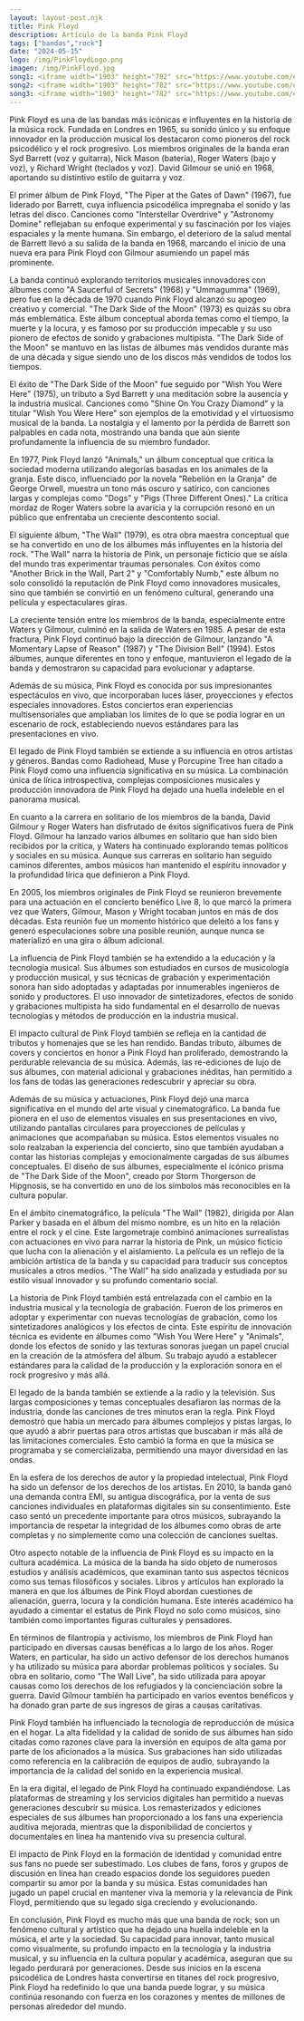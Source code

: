```yaml
---
layout: layout-post.njk
title: Pink Floyd
description: Artículo de la banda Pink Floyd
tags: ["bandas","rock"]
date: "2024-05-15"
logo: /img/PinkFloydLogo.png
imagen: /img/PinkFloyd.jpg
song1: <iframe width="1903" height="782" src="https://www.youtube.com/embed/HrxX9TBj2zY" title="Pink Floyd - Another Brick In The Wall, Part Two (Official Music Video)" frameborder="0" allow="accelerometer; autoplay; clipboard-write; encrypted-media; gyroscope; picture-in-picture; web-share" referrerpolicy="strict-origin-when-cross-origin" allowfullscreen></iframe>
song2: <iframe width="1903" height="782" src="https://www.youtube.com/embed/x-xTttimcNk" title="Comfortably Numb" frameborder="0" allow="accelerometer; autoplay; clipboard-write; encrypted-media; gyroscope; picture-in-picture; web-share" referrerpolicy="strict-origin-when-cross-origin" allowfullscreen></iframe>
song3: <iframe width="1903" height="782" src="https://www.youtube.com/embed/hjpF8ukSrvk" title="Wish You Were Here" frameborder="0" allow="accelerometer; autoplay; clipboard-write; encrypted-media; gyroscope; picture-in-picture; web-share" referrerpolicy="strict-origin-when-cross-origin" allowfullscreen></iframe>
---
```

Pink Floyd es una de las bandas más icónicas e influyentes en la historia de la música rock. Fundada en Londres en 1965, su sonido único y su enfoque innovador en la producción musical los destacaron como pioneros del rock psicodélico y el rock progresivo. Los miembros originales de la banda eran Syd Barrett (voz y guitarra), Nick Mason (batería), Roger Waters (bajo y voz), y Richard Wright (teclados y voz). David Gilmour se unió en 1968, aportando su distintivo estilo de guitarra y voz.

El primer álbum de Pink Floyd, "The Piper at the Gates of Dawn" (1967), fue liderado por Barrett, cuya influencia psicodélica impregnaba el sonido y las letras del disco. Canciones como "Interstellar Overdrive" y "Astronomy Domine" reflejaban su enfoque experimental y su fascinación por los viajes espaciales y la mente humana. Sin embargo, el deterioro de la salud mental de Barrett llevó a su salida de la banda en 1968, marcando el inicio de una nueva era para Pink Floyd con Gilmour asumiendo un papel más prominente.

La banda continuó explorando territorios musicales innovadores con álbumes como "A Saucerful of Secrets" (1968) y "Ummagumma" (1969), pero fue en la década de 1970 cuando Pink Floyd alcanzó su apogeo creativo y comercial. "The Dark Side of the Moon" (1973) es quizás su obra más emblemática. Este álbum conceptual aborda temas como el tiempo, la muerte y la locura, y es famoso por su producción impecable y su uso pionero de efectos de sonido y grabaciones multipista. "The Dark Side of the Moon" se mantuvo en las listas de álbumes más vendidos durante más de una década y sigue siendo uno de los discos más vendidos de todos los tiempos.

El éxito de "The Dark Side of the Moon" fue seguido por "Wish You Were Here" (1975), un tributo a Syd Barrett y una meditación sobre la ausencia y la industria musical. Canciones como "Shine On You Crazy Diamond" y la titular "Wish You Were Here" son ejemplos de la emotividad y el virtuosismo musical de la banda. La nostalgia y el lamento por la pérdida de Barrett son palpables en cada nota, mostrando una banda que aún siente profundamente la influencia de su miembro fundador.

En 1977, Pink Floyd lanzó "Animals," un álbum conceptual que critica la sociedad moderna utilizando alegorías basadas en los animales de la granja. Este disco, influenciado por la novela "Rebelión en la Granja" de George Orwell, muestra un tono más oscuro y satírico, con canciones largas y complejas como "Dogs" y "Pigs (Three Different Ones)." La crítica mordaz de Roger Waters sobre la avaricia y la corrupción resonó en un público que enfrentaba un creciente descontento social.

El siguiente álbum, "The Wall" (1979), es otra obra maestra conceptual que se ha convertido en uno de los álbumes más influyentes en la historia del rock. "The Wall" narra la historia de Pink, un personaje ficticio que se aísla del mundo tras experimentar traumas personales. Con éxitos como "Another Brick in the Wall, Part 2" y "Comfortably Numb," este álbum no solo consolidó la reputación de Pink Floyd como innovadores musicales, sino que también se convirtió en un fenómeno cultural, generando una película y espectaculares giras.

La creciente tensión entre los miembros de la banda, especialmente entre Waters y Gilmour, culminó en la salida de Waters en 1985. A pesar de esta fractura, Pink Floyd continuó bajo la dirección de Gilmour, lanzando "A Momentary Lapse of Reason" (1987) y "The Division Bell" (1994). Estos álbumes, aunque diferentes en tono y enfoque, mantuvieron el legado de la banda y demostraron su capacidad para evolucionar y adaptarse.

Además de su música, Pink Floyd es conocida por sus impresionantes espectáculos en vivo, que incorporaban luces láser, proyecciones y efectos especiales innovadores. Estos conciertos eran experiencias multisensoriales que ampliaban los límites de lo que se podía lograr en un escenario de rock, estableciendo nuevos estándares para las presentaciones en vivo.

El legado de Pink Floyd también se extiende a su influencia en otros artistas y géneros. Bandas como Radiohead, Muse y Porcupine Tree han citado a Pink Floyd como una influencia significativa en su música. La combinación única de lírica introspectiva, complejas composiciones musicales y producción innovadora de Pink Floyd ha dejado una huella indeleble en el panorama musical.

En cuanto a la carrera en solitario de los miembros de la banda, David Gilmour y Roger Waters han disfrutado de éxitos significativos fuera de Pink Floyd. Gilmour ha lanzado varios álbumes en solitario que han sido bien recibidos por la crítica, y Waters ha continuado explorando temas políticos y sociales en su música. Aunque sus carreras en solitario han seguido caminos diferentes, ambos músicos han mantenido el espíritu innovador y la profundidad lírica que definieron a Pink Floyd.

En 2005, los miembros originales de Pink Floyd se reunieron brevemente para una actuación en el concierto benéfico Live 8, lo que marcó la primera vez que Waters, Gilmour, Mason y Wright tocaban juntos en más de dos décadas. Esta reunión fue un momento histórico que deleitó a los fans y generó especulaciones sobre una posible reunión, aunque nunca se materializó en una gira o álbum adicional.

La influencia de Pink Floyd también se ha extendido a la educación y la tecnología musical. Sus álbumes son estudiados en cursos de musicología y producción musical, y sus técnicas de grabación y experimentación sonora han sido adoptadas y adaptadas por innumerables ingenieros de sonido y productores. El uso innovador de sintetizadores, efectos de sonido y grabaciones multipista ha sido fundamental en el desarrollo de nuevas tecnologías y métodos de producción en la industria musical.

El impacto cultural de Pink Floyd también se refleja en la cantidad de tributos y homenajes que se les han rendido. Bandas tributo, álbumes de covers y conciertos en honor a Pink Floyd han proliferado, demostrando la perdurable relevancia de su música. Además, las re-ediciones de lujo de sus álbumes, con material adicional y grabaciones inéditas, han permitido a los fans de todas las generaciones redescubrir y apreciar su obra.

Además de su música y actuaciones, Pink Floyd dejó una marca significativa en el mundo del arte visual y cinematográfico. La banda fue pionera en el uso de elementos visuales en sus presentaciones en vivo, utilizando pantallas circulares para proyecciones de películas y animaciones que acompañaban su música. Estos elementos visuales no solo realzaban la experiencia del concierto, sino que también ayudaban a contar las historias complejas y emocionalmente cargadas de sus álbumes conceptuales. El diseño de sus álbumes, especialmente el icónico prisma de "The Dark Side of the Moon", creado por Storm Thorgerson de Hipgnosis, se ha convertido en uno de los símbolos más reconocibles en la cultura popular.

En el ámbito cinematográfico, la película "The Wall" (1982), dirigida por Alan Parker y basada en el álbum del mismo nombre, es un hito en la relación entre el rock y el cine. Este largometraje combinó animaciones surrealistas con actuaciones en vivo para narrar la historia de Pink, un músico ficticio que lucha con la alienación y el aislamiento. La película es un reflejo de la ambición artística de la banda y su capacidad para traducir sus conceptos musicales a otros medios. "The Wall" ha sido analizada y estudiada por su estilo visual innovador y su profundo comentario social.

La historia de Pink Floyd también está entrelazada con el cambio en la industria musical y la tecnología de grabación. Fueron de los primeros en adoptar y experimentar con nuevas tecnologías de grabación, como los sintetizadores analógicos y los efectos de cinta. Este espíritu de innovación técnica es evidente en álbumes como "Wish You Were Here" y "Animals", donde los efectos de sonido y las texturas sonoras juegan un papel crucial en la creación de la atmósfera del álbum. Su trabajo ayudó a establecer estándares para la calidad de la producción y la exploración sonora en el rock progresivo y más allá.

El legado de la banda también se extiende a la radio y la televisión. Sus largas composiciones y temas conceptuales desafiaron las normas de la industria, donde las canciones de tres minutos eran la regla. Pink Floyd demostró que había un mercado para álbumes complejos y pistas largas, lo que ayudó a abrir puertas para otros artistas que buscaban ir más allá de las limitaciones comerciales. Esto cambió la forma en que la música se programaba y se comercializaba, permitiendo una mayor diversidad en las ondas.

En la esfera de los derechos de autor y la propiedad intelectual, Pink Floyd ha sido un defensor de los derechos de los artistas. En 2010, la banda ganó una demanda contra EMI, su antigua discográfica, por la venta de sus canciones individuales en plataformas digitales sin su consentimiento. Este caso sentó un precedente importante para otros músicos, subrayando la importancia de respetar la integridad de los álbumes como obras de arte completas y no simplemente como una colección de canciones sueltas.

Otro aspecto notable de la influencia de Pink Floyd es su impacto en la cultura académica. La música de la banda ha sido objeto de numerosos estudios y análisis académicos, que examinan tanto sus aspectos técnicos como sus temas filosóficos y sociales. Libros y artículos han explorado la manera en que los álbumes de Pink Floyd abordan cuestiones de alienación, guerra, locura y la condición humana. Este interés académico ha ayudado a cimentar el estatus de Pink Floyd no solo como músicos, sino también como importantes figuras culturales y pensadores.

En términos de filantropía y activismo, los miembros de Pink Floyd han participado en diversas causas benéficas a lo largo de los años. Roger Waters, en particular, ha sido un activo defensor de los derechos humanos y ha utilizado su música para abordar problemas políticos y sociales. Su obra en solitario, como "The Wall Live", ha sido utilizada para apoyar causas como los derechos de los refugiados y la concienciación sobre la guerra. David Gilmour también ha participado en varios eventos benéficos y ha donado gran parte de sus ingresos de giras a causas caritativas.

Pink Floyd también ha influenciado la tecnología de reproducción de música en el hogar. La alta fidelidad y la calidad de sonido de sus álbumes han sido citadas como razones clave para la inversión en equipos de alta gama por parte de los aficionados a la música. Sus grabaciones han sido utilizadas como referencia en la calibración de equipos de audio, subrayando la importancia de la calidad del sonido en la experiencia musical.

En la era digital, el legado de Pink Floyd ha continuado expandiéndose. Las plataformas de streaming y los servicios digitales han permitido a nuevas generaciones descubrir su música. Los remasterizados y ediciones especiales de sus álbumes han proporcionado a los fans una experiencia auditiva mejorada, mientras que la disponibilidad de conciertos y documentales en línea ha mantenido viva su presencia cultural.

El impacto de Pink Floyd en la formación de identidad y comunidad entre sus fans no puede ser subestimado. Los clubes de fans, foros y grupos de discusión en línea han creado espacios donde los seguidores pueden compartir su amor por la banda y su música. Estas comunidades han jugado un papel crucial en mantener viva la memoria y la relevancia de Pink Floyd, permitiendo que su legado siga creciendo y evolucionando.

En conclusión, Pink Floyd es mucho más que una banda de rock; son un fenómeno cultural y artístico que ha dejado una huella indeleble en la música, el arte y la sociedad. Su capacidad para innovar, tanto musical como visualmente, su profundo impacto en la tecnología y la industria musical, y su influencia en la cultura popular y académica, aseguran que su legado perdurará por generaciones. Desde sus inicios en la escena psicodélica de Londres hasta convertirse en titanes del rock progresivo, Pink Floyd ha redefinido lo que una banda puede lograr, y su música continúa resonando con fuerza en los corazones y mentes de millones de personas alrededor del mundo.